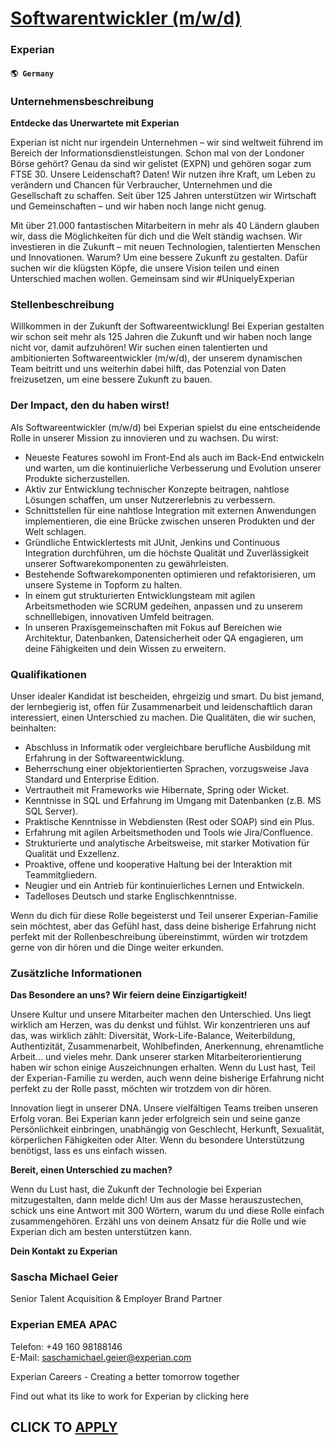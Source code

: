 # [Softwarentwickler (m/w/d)](https://www.remotewlb.com/apply/softwarentwickler-m-w-d)  
### Experian  
#### `🌎 Germany`  

### Unternehmensbeschreibung

 **Entdecke das Unerwartete mit Experian**  
  
Experian ist nicht nur irgendein Unternehmen – wir sind weltweit führend im Bereich der Informationsdienstleistungen. Schon mal von der Londoner Börse gehört? Genau da sind wir gelistet (EXPN) und gehören sogar zum FTSE 30. Unsere Leidenschaft? Daten! Wir nutzen ihre Kraft, um Leben zu verändern und Chancen für Verbraucher, Unternehmen und die Gesellschaft zu schaffen. Seit über 125 Jahren unterstützen wir Wirtschaft und Gemeinschaften – und wir haben noch lange nicht genug.  
  
Mit über 21.000 fantastischen Mitarbeitern in mehr als 40 Ländern glauben wir, dass die Möglichkeiten für dich und die Welt ständig wachsen. Wir investieren in die Zukunft – mit neuen Technologien, talentierten Menschen und Innovationen. Warum? Um eine bessere Zukunft zu gestalten. Dafür suchen wir die klügsten Köpfe, die unsere Vision teilen und einen Unterschied machen wollen. Gemeinsam sind wir #UniquelyExperian

### Stellenbeschreibung

Willkommen in der Zukunft der Softwareentwicklung! Bei Experian gestalten wir schon seit mehr als 125 Jahren die Zukunft und wir haben noch lange nicht vor, damit aufzuhören! Wir suchen einen talentierten und ambitionierten Softwareentwickler (m/w/d), der unserem dynamischen Team beitritt und uns weiterhin dabei hilft, das Potenzial von Daten freizusetzen, um eine bessere Zukunft zu bauen.

### Der Impact, den du haben wirst!

Als Softwareentwickler (m/w/d) bei Experian spielst du eine entscheidende Rolle in unserer Mission zu innovieren und zu wachsen. Du wirst:

  * Neueste Features sowohl im Front-End als auch im Back-End entwickeln und warten, um die kontinuierliche Verbesserung und Evolution unserer Produkte sicherzustellen.
  * Aktiv zur Entwicklung technischer Konzepte beitragen, nahtlose Lösungen schaffen, um unser Nutzererlebnis zu verbessern.
  * Schnittstellen für eine nahtlose Integration mit externen Anwendungen implementieren, die eine Brücke zwischen unseren Produkten und der Welt schlagen.
  * Gründliche Entwicklertests mit JUnit, Jenkins und Continuous Integration durchführen, um die höchste Qualität und Zuverlässigkeit unserer Softwarekomponenten zu gewährleisten.
  * Bestehende Softwarekomponenten optimieren und refaktorisieren, um unsere Systeme in Topform zu halten.
  * In einem gut strukturierten Entwicklungsteam mit agilen Arbeitsmethoden wie SCRUM gedeihen, anpassen und zu unserem schnelllebigen, innovativen Umfeld beitragen.
  * In unseren Praxisgemeinschaften mit Fokus auf Bereichen wie Architektur, Datenbanken, Datensicherheit oder QA engagieren, um deine Fähigkeiten und dein Wissen zu erweitern.

### Qualifikationen

Unser idealer Kandidat ist bescheiden, ehrgeizig und smart. Du bist jemand, der lernbegierig ist, offen für Zusammenarbeit und leidenschaftlich daran interessiert, einen Unterschied zu machen. Die Qualitäten, die wir suchen, beinhalten:

  * Abschluss in Informatik oder vergleichbare berufliche Ausbildung mit Erfahrung in der Softwareentwicklung.
  * Beherrschung einer objektorientierten Sprachen, vorzugsweise Java Standard und Enterprise Edition.
  * Vertrautheit mit Frameworks wie Hibernate, Spring oder Wicket.
  * Kenntnisse in SQL und Erfahrung im Umgang mit Datenbanken (z.B. MS SQL Server).
  * Praktische Kenntnisse in Webdiensten (Rest oder SOAP) sind ein Plus.
  * Erfahrung mit agilen Arbeitsmethoden und Tools wie Jira/Confluence.
  * Strukturierte und analytische Arbeitsweise, mit starker Motivation für Qualität und Exzellenz.
  * Proaktive, offene und kooperative Haltung bei der Interaktion mit Teammitgliedern.
  * Neugier und ein Antrieb für kontinuierliches Lernen und Entwickeln.
  * Tadelloses Deutsch und starke Englischkenntnisse.

Wenn du dich für diese Rolle begeisterst und Teil unserer Experian-Familie sein möchtest, aber das Gefühl hast, dass deine bisherige Erfahrung nicht perfekt mit der Rollenbeschreibung übereinstimmt, würden wir trotzdem gerne von dir hören und die Dinge weiter erkunden.

### Zusätzliche Informationen

 **Das Besondere an uns? Wir feiern deine Einzigartigkeit!**  
  
Unsere Kultur und unsere Mitarbeiter machen den Unterschied. Uns liegt wirklich am Herzen, was du denkst und fühlst. Wir konzentrieren uns auf das, was wirklich zählt: Diversität, Work-Life-Balance, Weiterbildung, Authentizität, Zusammenarbeit, Wohlbefinden, Anerkennung, ehrenamtliche Arbeit... und vieles mehr. Dank unserer starken Mitarbeiterorientierung haben wir schon einige Auszeichnungen erhalten. Wenn du Lust hast, Teil der Experian-Familie zu werden, auch wenn deine bisherige Erfahrung nicht perfekt zu der Rolle passt, möchten wir trotzdem von dir hören.  
  
Innovation liegt in unserer DNA. Unsere vielfältigen Teams treiben unseren Erfolg voran. Bei Experian kann jeder erfolgreich sein und seine ganze Persönlichkeit einbringen, unabhängig von Geschlecht, Herkunft, Sexualität, körperlichen Fähigkeiten oder Alter. Wenn du besondere Unterstützung benötigst, lass es uns einfach wissen.  
  
 **Bereit, einen Unterschied zu machen?**  
  
Wenn du Lust hast, die Zukunft der Technologie bei Experian mitzugestalten, dann melde dich! Um aus der Masse herauszustechen, schick uns eine Antwort mit 300 Wörtern, warum du und diese Rolle einfach zusammengehören. Erzähl uns von deinem Ansatz für die Rolle und wie Experian dich am besten unterstützen kann.  
  
 **Dein Kontakt zu Experian**

### Sascha Michael Geier

Senior Talent Acquisition & Employer Brand Partner

###  Experian EMEA APAC

Telefon: +49 160 98188146  
E-Mail: saschamichael.geier@experian.com

Experian Careers - Creating a better tomorrow together

Find out what its like to work for Experian by clicking here

  
## CLICK TO [APPLY](https://www.remotewlb.com/apply/softwarentwickler-m-w-d)


